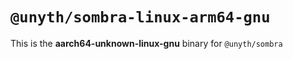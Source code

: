 # `@unyth/sombra-linux-arm64-gnu`

This is the **aarch64-unknown-linux-gnu** binary for `@unyth/sombra`
